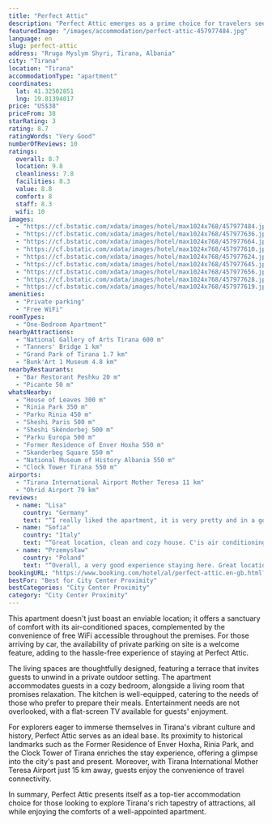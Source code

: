 ```yaml
---
title: "Perfect Attic"
description: "Perfect Attic emerges as a prime choice for travelers seeking a blend of comfort and convenience in the heart of Tirana."
featuredImage: "/images/accommodation/perfect-attic-457977484.jpg"
language: en
slug: perfect-attic
address: "Rruga Myslym Shyri, Tirana, Albania"
city: "Tirana"
location: "Tirana"
accommodationType: "apartment"
coordinates:
  lat: 41.32502851
  lng: 19.81394017
price: "US$38"
priceFrom: 38
starRating: 3
rating: 8.7
ratingWords: "Very Good"
numberOfReviews: 10
ratings:
  overall: 8.7
  location: 9.8
  cleanliness: 7.8
  facilities: 8.3
  value: 8.8
  comfort: 8
  staff: 8.3
  wifi: 10
images:
  - "https://cf.bstatic.com/xdata/images/hotel/max1024x768/457977484.jpg?k=4ff014946c599d32f9506bcd8c372ce1c32bc999e645cf694010f134b0eb6c97&o=&hp=1"
  - "https://cf.bstatic.com/xdata/images/hotel/max1024x768/457977636.jpg?k=954cc8df21eb8395c339f498259f268fbd1b8e7fac541d5d2f1154c41cd6e77a&o=&hp=1"
  - "https://cf.bstatic.com/xdata/images/hotel/max1024x768/457977664.jpg?k=3c6d814187208393115e8382c362dcb428f2fb6b09cc4016a455ba91c36b541e&o=&hp=1"
  - "https://cf.bstatic.com/xdata/images/hotel/max1024x768/457977610.jpg?k=2553f4e2c4e49755627f7111e2e8262729e98d746307be682fac438a75880a8e&o=&hp=1"
  - "https://cf.bstatic.com/xdata/images/hotel/max1024x768/457977624.jpg?k=57265a2cd8cbcb0382df51acb8393d4719d2f32d69496fdb76c6f1feb6f9cc1d&o=&hp=1"
  - "https://cf.bstatic.com/xdata/images/hotel/max1024x768/457977645.jpg?k=c421a2ceafa261cc41dce9219386ce7e46b8e5cbf76d7a9b6aaadbd45bac58ae&o=&hp=1"
  - "https://cf.bstatic.com/xdata/images/hotel/max1024x768/457977656.jpg?k=ab343fde15198d53bceef106c956ddeb6e7bff27f3246bc6aae433632ec3a35c&o=&hp=1"
  - "https://cf.bstatic.com/xdata/images/hotel/max1024x768/457977628.jpg?k=8163b357a2a234f26db114c3dd874fc24fe4f9626879c74a67adbf8fd5311b92&o=&hp=1"
  - "https://cf.bstatic.com/xdata/images/hotel/max1024x768/457977619.jpg?k=18001ec8a9b64bdc7a64b6ef63c5621bf9606397a62c76fd43293a8cbeecc221&o=&hp=1"
amenities:
  - "Private parking"
  - "Free WiFi"
roomTypes:
  - "One-Bedroom Apartment"
nearbyAttractions:
  - "National Gallery of Arts Tirana 600 m"
  - "Tanners' Bridge 1 km"
  - "Grand Park of Tirana 1.7 km"
  - "Bunk'Art 1 Museum 4.8 km"
nearbyRestaurants:
  - "Bar Restorant Peshku 20 m"
  - "Picante 50 m"
whatsNearby:
  - "House of Leaves 300 m"
  - "Rinia Park 350 m"
  - "Parku Rinia 450 m"
  - "Sheshi Paris 500 m"
  - "Sheshi Skënderbej 500 m"
  - "Parku Europa 500 m"
  - "Former Residence of Enver Hoxha 550 m"
  - "Skanderbeg Square 550 m"
  - "National Museum of History Albania 550 m"
  - "Clock Tower Tirana 550 m"
airports:
  - "Tirana International Airport Mother Teresa 11 km"
  - "Ohrid Airport 79 km"
reviews:
  - name: "Lisa"
    country: "Germany"
    text: "“I really liked the apartment, it is very pretty and in a good location. Everything necessary was there and it has a nice view.”"
  - name: "Sofia"
    country: "Italy"
    text: "“Great location, clean and cozy house. C'is air conditioning and fan.”"
  - name: "Przemysław"
    country: "Poland"
    text: "“Overall, a very good experience staying here. Great location, the apartment is quiet and quite cozy. The windows face 3 different directions and the view of Tirana from the fifth floor also adds a bit of charm to this place.”"
bookingURL: "https://www.booking.com/hotel/al/perfect-attic.en-gb.html?aid=8035640"
bestFor: "Best for City Center Proximity"
bestCategories: "City Center Proximity"
category: "City Center Proximity"
---
```


This apartment doesn't just boast an enviable location; it offers a sanctuary of comfort with its air-conditioned spaces, complemented by the convenience of free WiFi accessible throughout the premises. For those arriving by car, the availability of private parking on site is a welcome feature, adding to the hassle-free experience of staying at Perfect Attic.

The living spaces are thoughtfully designed, featuring a terrace that invites guests to unwind in a private outdoor setting. The apartment accommodates guests in a cozy bedroom, alongside a living room that promises relaxation. The kitchen is well-equipped, catering to the needs of those who prefer to prepare their meals. Entertainment needs are not overlooked, with a flat-screen TV available for guests' enjoyment.

For explorers eager to immerse themselves in Tirana's vibrant culture and history, Perfect Attic serves as an ideal base. Its proximity to historical landmarks such as the Former Residence of Enver Hoxha, Rinia Park, and the Clock Tower of Tirana enriches the stay experience, offering a glimpse into the city's past and present. Moreover, with Tirana International Mother Teresa Airport just 15 km away, guests enjoy the convenience of travel connectivity.

In summary, Perfect Attic presents itself as a top-tier accommodation choice for those looking to explore Tirana's rich tapestry of attractions, all while enjoying the comforts of a well-appointed apartment.